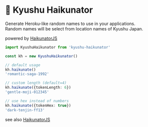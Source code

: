 # 🗾 Kyushu Haikunator

Generate Heroku-like random names to use in your applications.  
Random names will be select from location names of Kyushu Japan.

powered by [HaikunatorJS][]

```ts
import KyushuHaikunator from 'kyushu-haikunator'

const kh = new KyushuHaikunator()

// default usage
kh.haikunate()
'romantic-saga-1992'

// custom length (default=4)
kh.haikunate({tokenLength: 6})
'gentle-moji-012345'

// use hex instead of numbers
kh.haikunate({tokenHex: true})
'dark-tenjin-ff13'
```

see also [HaikunatorJS][]

[HaikunatorJS]:https://github.com/Atrox/haikunatorjs
